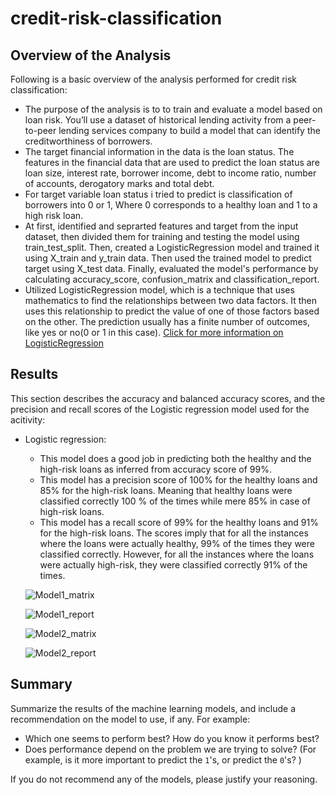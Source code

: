 # credit-risk-classification

## Overview of the Analysis

Following is a basic overview of the analysis performed for credit risk classification:

* The purpose of the analysis is to to train and evaluate a model based on loan risk. You’ll use a dataset of historical lending activity from a peer-to-peer lending services company to build a model that can identify the creditworthiness of borrowers.
* The target financial information in the data is the loan status. The features in the financial data that are used to predict the loan status are loan size, interest rate, borrower income, debt to income ratio, number of accounts, derogatory marks and total debt.
* For target variable loan status i tried to predict is classification of borrowers into 0 or 1, Where 0 corresponds to a healthy loan and 1 to a high risk loan.  
* At first, identified and seprarted features and target from the input dataset, then divided them for training and testing the model using train_test_split. Then, created a LogisticRegression model and trained it using X_train and y_train data. Then used the trained model to predict target using X_test data. Finally, evaluated the model's performance by calculating accuracy_score, confusion_matrix and classification_report.
* Utilized LogisticRegression model, which is a technique that uses mathematics to find the relationships between two data factors. It then uses this relationship to predict the value of one of those factors based on the other. The prediction usually has a finite number of outcomes, like yes or no(0 or 1 in this case).
[Click for more information on LogisticRegression](https://aws.amazon.com/what-is/logistic-regression/#:~:text=Logistic%20regression%20is%20a%20data,outcomes%2C%20like%20yes%20or%20no.)

## Results

This section describes the accuracy and balanced accuracy scores, and the precision and recall scores of the Logistic regression model used for the acitivity:

* Logistic regression:
    * This model does a good job in predicting both the healthy and the high-risk loans as inferred from accuracy score of 99%.
    * This model has a precision score of 100% for the healthy loans and 85% for the high-risk loans. Meaning that healthy loans were classified correctly 100 % of the times while mere 85% in case of high-risk loans.
    * This model has a recall score of 99% for the healthy loans and 91% for the high-risk loans. The scores imply that for all the instances where the loans were actually healthy, 99% of the times they were classified correctly. However, for all the instances where the loans were actually high-risk, they were classified correctly 91% of the times.
      
     ![Model1_matrix](https://github.com/s0uravk/credit-risk-classification/assets/144293972/d295e989-8dbe-4336-ab22-fbeebc4a4b42)

     ![Model1_report](https://github.com/s0uravk/credit-risk-classification/assets/144293972/a9a99a65-499f-4579-b802-3a622162418b)


     ![Model2_matrix](https://github.com/s0uravk/credit-risk-classification/assets/144293972/a0ac897a-a3de-4657-9e97-0eb2f21472ec)

     ![Model2_report](https://github.com/s0uravk/credit-risk-classification/assets/144293972/eeb893ff-6c2e-442e-a4a7-20525efbba90)


## Summary

Summarize the results of the machine learning models, and include a recommendation on the model to use, if any. For example:

* Which one seems to perform best? How do you know it performs best?
* Does performance depend on the problem we are trying to solve? (For example, is it more important to predict the `1`'s, or predict the `0`'s? )

If you do not recommend any of the models, please justify your reasoning.
